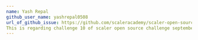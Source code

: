 ```yaml
---
name: Yash Repal
github_user_name: yashrepal0508
url_of_github_issue: https://github.com/scaleracademy/scaler-open-source-september-challenge/issue/382
This is regarding challenge 10 of scaler open source challenge september
---
```

